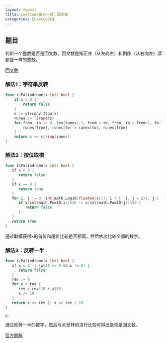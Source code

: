 ```yaml
---
layout: mypost
title: LeetCode每日一题：回文数
categories: [LeetCode]
---
```


## 题目

判断一个整数是否是回文数。回文数是指正序（从左向右）和倒序（从右向左）读都是一样的整数。

[回文数](https://leetcode-cn.com/problems/palindrome-number/)

### 解法1：字符串反转

```go
func isPalindrome(x int) bool {
	if x < 0 {
		return false
	}
	s := strconv.Itoa(x)
	runes := []rune(s)
	for from, to := 0, len(runes)-1; from < to; from, to = from+1, to-1 {
		runes[from], runes[to] = runes[to], runes[from]
	}
	return s == string(runes)
}
```

### 解法2：按位取模

```go
func isPalindrome(x int) bool {
   if x < 0 {
      return false
   }
   if x == 0 {
      return true
   }
   for i, j := 0, int(math.Log10(float64(x))); i < j; i, j = i+1, j-1 {
      if x/int(math.Pow10(i))%10 != x/int(math.Pow10(j))%10 {
         return false
      }
   }
   return true
}
```

通过取模获得x的首位和尾位比较是否相同，然后依次比较全部的数字。

### 解法3：反转一半

```go
func isPalindrome(x int) bool {
   if x < 0 || (x%10 == 0 && x != 0) {
      return false
   }
   rev := 0
   for x > rev {
      rev = rev*10 + x%10
      x /= 10
   }
   return x == rev || x == rev / 10
}
```

<img src="9_fig1.png" style="zoom:60%;" />

通过反转一半的数字，然后与未反转的进行比较可得出是否是回文数。

[官方题解](https://leetcode-cn.com/problems/palindrome-number/solution/hui-wen-shu-by-leetcode-solution/)